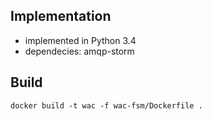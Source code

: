 ## Implementation
* implemented in Python 3.4
* dependecies: amqp-storm

## Build
`docker build -t wac -f wac-fsm/Dockerfile .`
